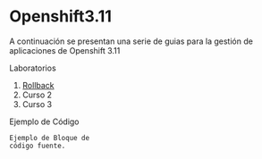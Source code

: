 # Openshift3.11
A continuación se presentan una serie de guias para la gestión de aplicaciones de Openshift 3.11



Laboratorios

1. [Rollback](talleres/tallerRollback.md)
2. Curso 2
3. Curso 3


Ejemplo de Código

```
Ejemplo de Bloque de 
código fuente.
```
